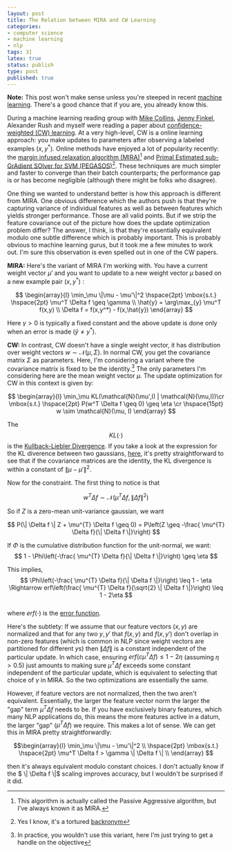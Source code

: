```yaml
---
layout: post
title: The Relation between MIRA and CW Learning
categories:
- computer science
- machine learning
- nlp
tags: 3]
latex: true
status: publish
type: post
published: true
---
```

**Note:** This post won't make sense unless you're steeped in recent <a href="http://en.wikipedia.org/wiki/Machine_learning">machine learning</a>. There's a good chance that if you are, you already know this. 

During a machine learning reading group with <a href="http://people.csail.mit.edu/mcollins/">Mike Collins</a>, <a href="http://www.stanford.edu/~jrfinkel/">Jenny Finkel</a>,  Alexander Rush and myself were reading a paper about <a href="http://www.cs.jhu.edu/~mdredze/publications/aistats10_diagfull.pdf">confidence-weighted (CW) learning</a>. At a very high-level, CW is a online learning approach: you make updates to parameters after observing a labeled examples $(x,y^*)$. Online methods have enjoyed a lot of popularity recently: the <a href="http://citeseerx.ist.psu.edu/viewdoc/download?doi=10.1.1.61.5120&rep=rep1&type=pdf">margin infused relaxation algorithm (MIRA)</a>[^1] and <a href="http://citeseerx.ist.psu.edu/viewdoc/download?doi=10.1.1.161.9629&rep=rep1&type=pdf">Primal Estimated sub-GrAdient SOlver for SVM (PEGASOS)</a>[^2]. These techniques are much simpler and faster to converge than their batch counterparts; the performance gap is or has become negligible (although there might be folks who disagree). 

One thing we wanted to understand better is how this approach is different from MIRA. One obvious difference which the authors push is that they're capturing variance of individual features as well as between features which yields stronger performance. Those are all valid points. But if we strip the feature covariance out of the picture how does the update optimization problem differ? The answer, I think, is that they're essentially equivalent modulo one subtle difference which is probably important. This is probably obvious to machine learning gurus, but it took me a few minutes to work out. I'm sure this observation is even spelled out in one of the CW papers.  

<b>MIRA:</b> Here's the variant of MIRA I'm working with. You have a current weight vector $\mu'$ and you want to update to a new weight vector $\mu$ based on a new example pair $(x,y^*)$ :

$$
\begin{array}{l}   
 \min_\mu \|\mu - \mu'\|^2  \hspace{2pt} \mbox{s.t.}  \hspace{2pt} \mu^T \Delta f \geq \gamma \\  
 \hat{y} = \arg\max_{y} \mu^T f(x,y)   \\ 
 \Delta f = f(x,y^*) - f(x,\hat{y})
\end{array} 
$$



Here $\gamma > 0$ is typically a fixed constant and the above update is done only when an error is made $(\hat{y} \neq y^*)$. 

<b>CW:</b>  In contrast, CW doesn't have a single weight vector, it has distribution over weight vectors $w \sim \mathcal{N}(\mu,\Sigma)$. In normal CW, you get the covariance matrix $\Sigma$ as parameters. Here, I'm considering a variant where the covariance matrix is fixed to be the identity.[^3] The only parameters I'm considering here are the mean weight vector $\mu$. The update optimization for CW in this context is given by:

$$
\begin{array}{l}
\min_\mu  KL(\mathcal{N}(\mu',I) | \mathcal{N}(\mu,I))\cr
\mbox{s.t.} \hspace{2pt}  P(w^T \Delta f \geq 0) \geq \eta \cr
 \hspace{15pt} w \sim \mathcal{N}(\mu, I)
\end{array} 
$$


The $$KL(\cdot)$$
is the <a href="http://en.wikipedia.org/wiki/Kullback%E2%80%93Leibler_divergence">Kullback-Liebler Divergence</a>. If you take a look at the expression for the KL diverence between two gaussians, <a href="http://en.wikipedia.org/wiki/Multivariate_normal_distribution#Kullback.E2.80.93Leibler_divergence">here</a>, it's pretty straightforward to see that if the covariance matrices are the identity,  the KL divergence is within a constant of $\| \mu - \mu' \|^2$. 


Now for the constraint. The first thing to notice is that

$$
w^{T} \Delta f \sim \mathcal{N}(\mu^{T} \Delta f, \| \Delta f \|^{2})
$$

So if $Z$ is a zero-mean unit-variance gaussian, we want

$$ P(\| \Delta f \| Z + \mu^{T} \Delta f \geq 0) = P\left(Z \geq -\frac{ \mu^{T} \Delta f}{\| \Delta f \|}\right) $$

If $\Phi$ is the cumulative distribution function for the unit-normal, we want:
$$ 1 - \Phi\left(-\frac{ \mu^{T} \Delta f}{\| \Delta f \|}\right) \geq \eta $$

This implies,
$$
	   \Phi\left(-\frac{ \mu^{T} \Delta f}{\| \Delta f \|}\right) \leq 1 - \eta \Rightarrow 
	    erf\left(\frac{ \mu^{T} \Delta f}{\sqrt{2} \| \Delta f \|}\right) \leq 1 - 2\eta
$$	
where $erf(\cdot)$ is the <a  href="http://en.wikipedia.org/wiki/Error_function">error function</a>. 

Here's the subtlety: If we assume that our feature vectors $(x,y)$ are normalized and that for any two $y,y'$ that $f(x,y)$ and $f(x,y')$ don't overlap in non-zero features (which is common in NLP since weight vectors are partitioned for different $y$s) then $\| \Delta f \|$ is a constant independent of the particular update. In which case, ensuring $erf (c \mu^{T} \Delta f) \leq 1 - 2 \eta$ (assuming $\eta > 0.5$) just amounts to making sure $\mu^{T} \Delta f$ exceeds some constant independent of the particular update, which is equivalent to selecting that choice of $\gamma$ in MIRA.  So the two optimizations are essentially the same. 

However, if feature vectors are not normalized, then the two aren't equivalent. Essentially, the larger the feature vector norm the larger the "gap" term $\mu^T \Delta f$ needs to be. If you have exclusively binary features, which many NLP applications do, this means the more features active in a datum, the larger "gap" ($\mu^T \Delta f$) we require. This makes a lot of sense. We can get this in MIRA pretty straightforwardly: 

$$\begin{array}{l}   
\min_\mu \|\mu - \mu'\|^2  \\ 
\hspace{2pt} \mbox{s.t.} \hspace{2pt} \mu^T \Delta f > \gamma \| \Delta f \| \\ 
\end{array} $$

then it's always equivalent modulo constant choices. I don't actually know if the $ \\\| \Delta f \\\|$ scaling improves accuracy, but I wouldn't be surprised if it did. 

[^1]: This algorithm is actually called the Passive Aggressive algorithm, but I've always known it as MIRA.
[^2]: Yes I know, it's a tortured <a href="http://en.wikipedia.org/wiki/Backronym">backronym</a>
[^3]: In practice, you wouldn't use this variant, here I'm just trying to get a handle on the objective
